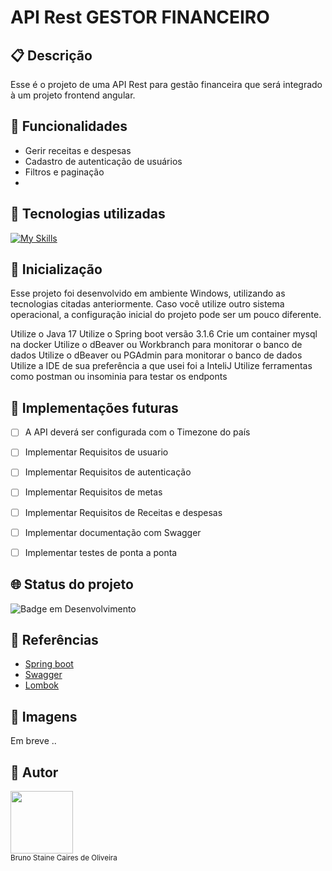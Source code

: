 # API Rest GESTOR FINANCEIRO

## :clipboard: Descrição

Esse é o projeto de uma API Rest para gestão financeira que será integrado à um projeto frontend angular.

## :wrench: Funcionalidades
- Gerir receitas e despesas
- Cadastro de autenticação de usuários
- Filtros e paginação
- 

## :open_file_folder: Tecnologias utilizadas
[![My Skills](https://skillicons.dev/icons?i=java,spring,idea,docker,postgres)](https://skillicons.dev)

## :rocket: Inicialização
Esse projeto foi desenvolvido em ambiente Windows, utilizando as tecnologias citadas anteriormente.
Caso você utilize outro sistema operacional, a configuração inicial do projeto pode ser um pouco diferente.

Utilize o Java 17
Utilize o Spring boot versão 3.1.6
Crie um container mysql na docker
Utilize o dBeaver ou Workbranch para monitorar o banco de dados
Utilize o dBeaver ou PGAdmin para monitorar o banco de dados
Utilize a IDE de sua preferência a que usei foi a InteliJ
Utilize ferramentas como postman ou insominia para testar os endponts

## :large_blue_circle: Implementações futuras
- [ ] A API deverá ser configurada com o Timezone do país
- [ ] Implementar Requisitos de usuario
- [ ] Implementar Requisitos de autenticação
- [ ] Implementar Requisitos de metas
- [ ] Implementar Requisitos de Receitas e despesas
- [ ] Implementar documentação com Swagger
- [ ] Implementar testes de ponta a ponta


## :globe_with_meridians: Status do projeto

![Badge em Desenvolvimento](https://img.shields.io/static/v1?label=STATUS&message=EM_DESENVOLVIMENTO&color=blue&style=for-the-badge)

## :mag_right: Referências
- [Spring boot](https://docs.spring.io/spring-framework/reference/index.html)
- [Swagger](https://swagger.io/docs/)
- [Lombok](https://projectlombok.org/features/)

## :open_file_folder: Imagens
Em breve ..

## :construction_worker: Autor
<img src="https://user-images.githubusercontent.com/87622645/157755137-8d22a951-d323-4c33-814e-c0351ebefafe.png" width=100><br>
<sub>Bruno Staine Caires de Oliveira</sub><br>